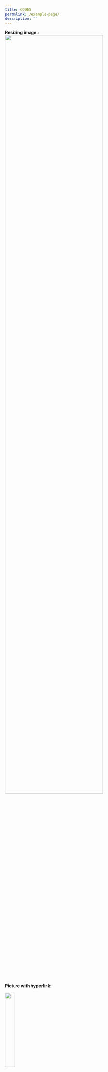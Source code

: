 ```yaml
---
title: CODES
permalink: /example-page/
description: ""
---
```


**Resizing image :** <img src="/images/xxx.png" style="width:80%">  
**Picture with hyperlink:** <p><a href="[google.com/linkhere](http://google.com/linkhere)"><img style="width:25%" src="/images/xxx.png"></a></p>  
**Words next to pic:** <img src="/images/xxx.png" style="width:183px;height:240px;margin-left:15px;" align = "right">  
left and right can be changed accordingly.  
**Words below pic:** <figure><img src="/images/XX.png" style="width:75%"><figcaption> pic caption here</figcaption></figure>  
**pic side by side:** <img src="/images/xx.png" style="width:75%" align=left>  
**hyperlink:** <a href="link">text</a>